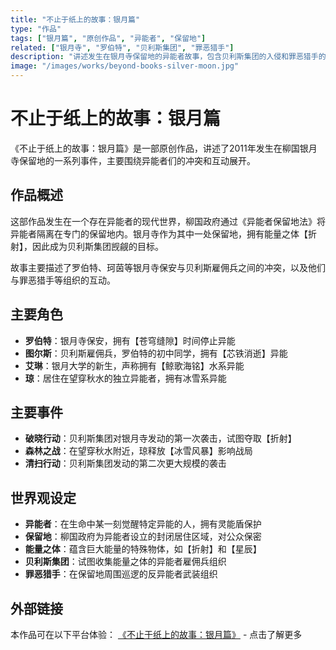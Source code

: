 ```yaml
---
title: "不止于纸上的故事：银月篇"
type: "作品"
tags: ["银月篇", "原创作品", "异能者", "保留地"]
related: ["银月寺", "罗伯特", "贝利斯集团", "罪恶猎手"]
description: "讲述发生在银月寺保留地的异能者故事，包含贝利斯集团的入侵和罪恶猎手的阻拦。"
image: "/images/works/beyond-books-silver-moon.jpg"
---
```

# 不止于纸上的故事：银月篇

《不止于纸上的故事：银月篇》是一部原创作品，讲述了2011年发生在柳国银月寺保留地的一系列事件，主要围绕异能者们的冲突和互动展开。

## 作品概述

这部作品发生在一个存在异能者的现代世界，柳国政府通过《异能者保留地法》将异能者隔离在专门的保留地内。银月寺作为其中一处保留地，拥有能量之体【折射】，因此成为贝利斯集团觊觎的目标。

故事主要描述了罗伯特、珂茵等银月寺保安与贝利斯雇佣兵之间的冲突，以及他们与罪恶猎手等组织的互动。

## 主要角色

- **罗伯特**：银月寺保安，拥有【苍穹缝隙】时间停止异能
- **图尔斯**：贝利斯雇佣兵，罗伯特的初中同学，拥有【芯铁消逝】异能
- **艾琳**：银月大学的新生，声称拥有【鲸歌海铭】水系异能
- **琼**：居住在望穿秋水的独立异能者，拥有冰雪系异能

## 主要事件

- **破晓行动**：贝利斯集团对银月寺发动的第一次袭击，试图夺取【折射】
- **森林之战**：在望穿秋水附近，琼释放【冰雪风暴】影响战局
- **清扫行动**：贝利斯集团发动的第二次更大规模的袭击

## 世界观设定

- **异能者**：在生命中某一刻觉醒特定异能的人，拥有灵能盾保护
- **保留地**：柳国政府为异能者设立的封闭居住区域，对公众保密
- **能量之体**：蕴含巨大能量的特殊物体，如【折射】和【星辰】
- **贝利斯集团**：试图收集能量之体的异能者雇佣兵组织
- **罪恶猎手**：在保留地周围巡逻的反异能者武装组织

## 外部链接

本作品可在以下平台体验：
[《不止于纸上的故事：银月篇》](https://tobenot.itch.io/beyond-books) - 点击了解更多 